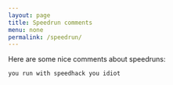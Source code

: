 ```yaml
---
layout: page
title: Speedrun comments
menu: none
permalink: /speedrun/
---
```


Here are some nice comments about speedruns:

```
you run with speedhack you idiot
```
